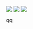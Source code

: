 <img align="center" src="https://github-readme-stats.vercel.app/api?username=Kuvaev-dev&show_icons=true&include_all_commits=true&theme=radical"/>

<img align="center" src="https://github-readme-stats.vercel.app/api/top-langs/?username=Kuvaev-dev&layout=compact&theme=radical"/>

<img align="center" src="https://github-profile-trophy.vercel.app/?username=Kuvaev-dev&no-frame=true&no-bg=true&theme=radical"/>

qq
